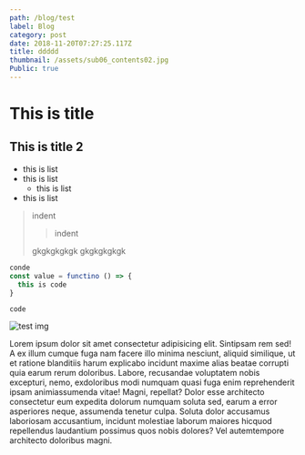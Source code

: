 ```yaml
---
path: /blog/test
label: Blog
category: post
date: 2018-11-20T07:27:25.117Z
title: ddddd
thumbnail: /assets/sub06_contents02.jpg
Public: true
---
```

# This is title

## This is title 2

* this is list
* this is list
  * this is list
* this is list

> indent
>
> > indent
>
> gkgkgkgkgk
> gkgkgkgkgk

```js
conde 
const value = functino () => {
  this is code
}
```

`code`

![test img](/assets/sub06_contents02.jpg)

Lorem ipsum dolor sit amet consectetur adipisicing elit. Sintipsam rem sed! A ex illum cumque fuga nam facere illo minima nesciunt, aliquid similique, ut et ratione blanditiis harum explicabo incidunt maxime alias beatae corrupti quia earum rerum doloribus. Labore, recusandae voluptatem nobis excepturi, nemo, exdoloribus modi numquam quasi fuga enim reprehenderit ipsam animiassumenda vitae! Magni, repellat? Dolor esse architecto consectetur eum expedita dolorum numquam soluta sed, earum a error asperiores neque, assumenda tenetur culpa. Soluta dolor accusamus laboriosam accusantium, incidunt molestiae laborum maiores hicquod repellendus laudantium possimus quos nobis dolores? Vel autemtempore architecto doloribus magni.
